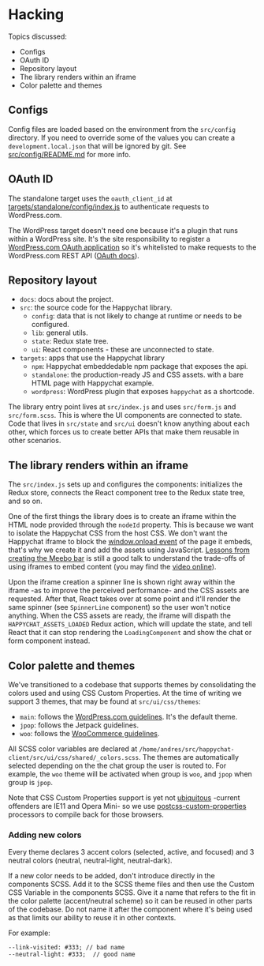 # Hacking

Topics discussed:

* Configs
* OAuth ID
* Repository layout
* The library renders within an iframe
* Color palette and themes

## Configs
Config files are loaded based on the environment from the `src/config` directory. If you need to override 
some of the values you can create a `development.local.json` that will be ignored by git.
See [src/config/README.md](./src/config/README.md) for more info.

## OAuth ID

The standalone target uses the `oauth_client_id` at [targets/standalone/config/index.js](./targets/standalone/config/index.js) to authenticate requests to WordPress.com.

The WordPress target doesn't need one because it's a plugin that runs within a WordPress site. It's the site responsibility to register a [WordPress.com OAuth application](http://developer.wordpress.com/apps/) so it's whitelisted to make requests to the WordPress.com REST API ([OAuth docs](https://developer.wordpress.com/docs/oauth2/)).

## Repository layout

- `docs`: docs about the project.
- `src`: the source code for the Happychat library.
	- `config`: data that is not likely to change at runtime or needs to be configured.
	- `lib`: general utils.
	- `state`: Redux state tree.
	- `ui`: React components - these are unconnected to state.
- `targets`: apps that use the Happychat library
	- `npm`: Happychat embeddedable npm package that exposes the api.
	- `standalone`: the production-ready JS and CSS assets. with a bare HTML page with Happychat example.
	- `wordpress`: WordPress plugin that exposes `happychat` as a shortcode.

The library entry point lives at `src/index.js` and uses `src/form.js` and `src/form.scss`. This is where the UI components are connected to state. Code that lives in `src/state` and `src/ui` doesn't know anything about each other, which forces us to create better APIs that make them reusable in other scenarios.

## The library renders within an iframe

The `src/index.js` sets up and configures the components: initializes the Redux store, connects the React component tree to the Redux state tree, and so on.

One of the first things the library does is to create an iframe within the HTML node provided through the `nodeId` property. This is because we want to isolate the Happychat CSS from the host CSS. We don't want the Happychat iframe to block the [window.onload event](http://www.stevesouders.com/blog/2009/06/03/using-iframes-sparingly/) of the page it embeds, that's why we create it and add the assets using JavaScript. [Lessons from creating the Meebo bar](https://conferences.oreilly.com/velocity/velocity2010/public/schedule/detail/13070) is still a good talk to understand the trade-offs of using iframes to embed content (you may find the [video online](https://www.youtube.com/watch?v=b7SUFLFu3HI)).

Upon the iframe creation a spinner line is shown right away within the iframe -as to improve the perceived performance- and the CSS assets are requested. After that, React takes over at some point and it'll render the same spinner (see `SpinnerLine` component) so the user won't notice anything. When the CSS assets are ready, the iframe will dispath the `HAPPYCHAT_ASSETS_LOADED` Redux action, which will update the state, and tell React that it can stop rendering the `LoadingComponent` and show the chat or form component instead.

## Color palette and themes

We've transitioned to a codebase that supports themes by consolidating the colors used and using CSS Custom Properties. At the time of writing we support 3 themes, that may be found at `src/ui/css/themes`:

- `main`: follows the [WordPress.com guidelines](https://wordpress.com/design-handbook/colors/). It's the default theme.
- `jpop`: follows the Jetpack guidelines.
- `woo`: follows the [WooCommerce guidelines](https://woocommerce.com/style-guide/#sg-palette).

All SCSS color variables are declared at `/home/andres/src/happychat-client/src/ui/css/shared/_colors.scss`. The themes are automatically selected depending on the the chat group the user is routed to. For example, the `woo` theme will be activated when group is `woo`, and `jpop` when group is `jpop`.

Note that CSS Custom Properties support is yet not [ubiquitous](https://caniuse.com/#feat=css-variables) -current offenders are IE11 and Opera Mini- so we use [postcss-custom-properties](https://github.com/postcss/postcss-custom-properties) processors to compile back for those browsers.

### Adding new colors

Every theme declares 3 accent colors (selected, active, and focused) and 3 neutral colors (neutral, neutral-light, neutral-dark).

If a new color needs to be added, don't introduce directly in the components SCSS. Add it to the SCSS theme files and then use the Custom CSS Variable in the components SCSS. Give it a name that refers to the fit in the color palette (accent/neutral scheme) so it can be reused in other parts of the codebase. Do not name it after the component where it's being used as that limits our ability to reuse it in other contexts.

For example:

	--link-visited: #333; // bad name
	--neutral-light: #333;  // good name
